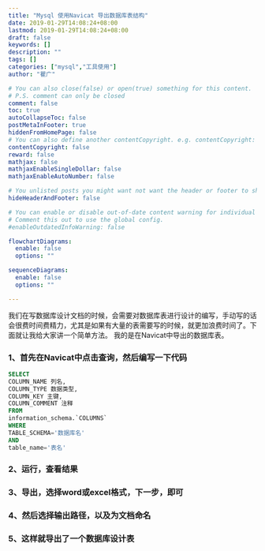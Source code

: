 ```yaml
---
title: "Mysql 使用Navicat 导出数据库表结构"
date: 2019-01-29T14:08:24+08:00
lastmod: 2019-01-29T14:08:24+08:00
draft: false
keywords: []
description: ""
tags: []
categories: ["mysql","工具使用"]
author: "瞿广"

# You can also close(false) or open(true) something for this content.
# P.S. comment can only be closed
comment: false
toc: true
autoCollapseToc: false
postMetaInFooter: true
hiddenFromHomePage: false
# You can also define another contentCopyright. e.g. contentCopyright: "This is another copyright."
contentCopyright: false
reward: false
mathjax: false
mathjaxEnableSingleDollar: false
mathjaxEnableAutoNumber: false

# You unlisted posts you might want not want the header or footer to show
hideHeaderAndFooter: false

# You can enable or disable out-of-date content warning for individual post.
# Comment this out to use the global config.
#enableOutdatedInfoWarning: false

flowchartDiagrams:
  enable: false
  options: ""

sequenceDiagrams: 
  enable: false
  options: ""

---
```


我们在写数据库设计文档的时候，会需要对数据库表进行设计的编写，手动写的话会很费时间费精力，尤其是如果有大量的表需要写的时候，就更加浪费时间了。下面就让我给大家讲一个简单方法。
我的是在Navicat中导出的数据库表。
<!--more-->


### 1、首先在Navicat中点击查询，然后编写一下代码

```sql
SELECT
COLUMN_NAME 列名,
COLUMN_TYPE 数据类型,
COLUMN_KEY 主键,
COLUMN_COMMENT 注释
FROM
information_schema.`COLUMNS`
WHERE
TABLE_SCHEMA='数据库名'
AND
table_name='表名'
```
### 2、运行，查看结果
### 3、导出，选择word或excel格式，下一步，即可
### 4、然后选择输出路径，以及为文档命名
### 5、这样就导出了一个数据库设计表